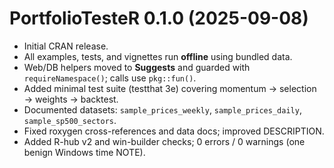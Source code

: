 # PortfolioTesteR 0.1.0 (2025-09-08)

- Initial CRAN release.
- All examples, tests, and vignettes run **offline** using bundled data.
- Web/DB helpers moved to **Suggests** and guarded with `requireNamespace()`; calls use `pkg::fun()`.
- Added minimal test suite (testthat 3e) covering momentum → selection → weights → backtest.
- Documented datasets: `sample_prices_weekly`, `sample_prices_daily`, `sample_sp500_sectors`.
- Fixed roxygen cross-references and data docs; improved DESCRIPTION.
- Added R-hub v2 and win-builder checks; 0 errors / 0 warnings (one benign Windows time NOTE).


